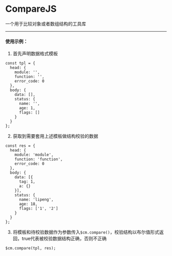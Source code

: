# CompareJS
一个用于比较对象或者数组结构的工具库
--- ---
#### 使用示例：
1. 首先声明数据格式模板
```
const tpl = {
  head: {
    module: '',
    function: '',
    error_code: 0
  },
  body: {
    data: [],
    status: {
      name: '',
      age: 1,
      flags: []
    }
  }
};
```
2. 获取到需要套用上述模板做结构校验的数据
```
const res = {
  head: {
    module: 'module',
    function: 'function',
    error_code: 0
  },
  body: {
    data: [{
      tag: 1,
      a: {}
    }],
    status: {
      name: 'lipeng',
      age: 18,
      flags: ['1', '2']
    }
  }
};
```
3. 将模板和待校验数据作为参数传入`$cm.compare()`，校验结构以布尔值形式返回，true代表被校验数据结构正确，否则不正确
```
$cm.compare(tpl, res);
```
